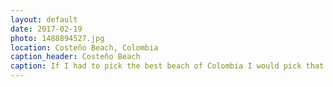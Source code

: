 ```yaml
---
layout: default
date: 2017-02-19
photo: 1488894527.jpg
location: Costeño Beach, Colombia
caption_header: Costeño Beach
caption: If I had to pick the best beach of Colombia I would pick that one. Very long, completely empty, palm trees and coconuts. And of course no tourists ;)
---
```

